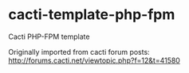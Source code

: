 cacti-template-php-fpm
======================

Cacti PHP-FPM template

Originally imported from cacti forum posts: http://forums.cacti.net/viewtopic.php?f=12&t=41580
